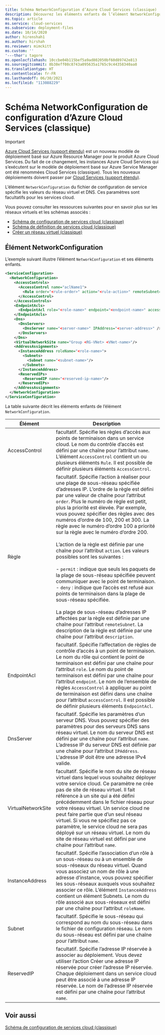```yaml
---
title: Schéma NetworkConfiguration d’Azure Cloud Services (classique) | Microsoft Docs
description: Découvrez les éléments enfants de l’élément NetworkConfiguration du fichier de configuration de service, qui spécifie les valeurs de réseau virtuel et DNS.
ms.topic: article
ms.service: cloud-services
ms.subservice: deployment-files
ms.date: 10/14/2020
author: hirenshah1
ms.author: hirshah
ms.reviewer: mimckitt
ms.custom: ''
'---thor': tagore
ms.openlocfilehash: 10ccbe04b115bef5a9ad802050bf60d89742e813
ms.sourcegitcommit: 8b38eff08c8743a095635a1765c9c44358340aa8
ms.translationtype: HT
ms.contentlocale: fr-FR
ms.lasthandoff: 06/30/2021
ms.locfileid: "113088229"
---
```

# <a name="azure-cloud-services-classic-config-networkconfiguration-schema"></a>Schéma NetworkConfiguration de configuration d’Azure Cloud Services (classique)

> [!IMPORTANT]
> [Azure Cloud Services (support étendu)](../cloud-services-extended-support/overview.md) est un nouveau modèle de déploiement basé sur Azure Resource Manager pour le produit Azure Cloud Services. Du fait de ce changement, les instances Azure Cloud Services qui s’exécutent sur le modèle de déploiement basé sur Azure Service Manager ont été renommées Cloud Services (classique). Tous les nouveaux déploiements doivent passer par [Cloud Services (support étendu)](../cloud-services-extended-support/overview.md).

L’élément `NetworkConfiguration` du fichier de configuration de service spécifie les valeurs du réseau virtuel et DNS. Ces paramètres sont facultatifs pour les services cloud.

Vous pouvez consulter les ressources suivantes pour en savoir plus sur les réseaux virtuels et les schémas associés :

- [Schéma de configuration de services cloud (classique)](schema-cscfg-file.md)
- [Schéma de définition de services cloud (classique)](schema-csdef-file.md)
- [Créer un réseau virtuel (classique)](/previous-versions/azure/virtual-network/virtual-networks-create-vnet-classic-pportal)

## <a name="networkconfiguration-element"></a>Élément NetworkConfiguration
L’exemple suivant illustre l’élément `NetworkConfiguration` et ses éléments enfants.

```xml
<ServiceConfiguration>
  <NetworkConfiguration>
    <AccessControls>
      <AccessControl name="aclName1">
        <Rule order="<rule-order>" action="<rule-action>" remoteSubnet="<subnet-address>" description="rule-description"/>
      </AccessControl>
    </AccessControls>
    <EndpointAcls>
      <EndpointAcl role="<role-name>" endpoint="<endpoint-name>" accessControl="<acl-name>"/>
    </EndpointAcls>
    <Dns>
      <DnsServers>
        <DnsServer name="<server-name>" IPAddress="<server-address>" />
      </DnsServers>
    </Dns>
    <VirtualNetworkSite name="Group <RG-VNet> <VNet-name>"/>
    <AddressAssignments>
      <InstanceAddress roleName="<role-name>">
        <Subnets>
          <Subnet name="<subnet-name>"/>
        </Subnets>
      </InstanceAddress>
      <ReservedIPs>
        <ReservedIP name="<reserved-ip-name>"/>
      </ReservedIPs>
    </AddressAssignments>
  </NetworkConfiguration>
</ServiceConfiguration>
```

La table suivante décrit les éléments enfants de l’élément `NetworkConfiguration`.

| Élément       | Description |
| ------------- | ----------- |
| AccessControl | facultatif. Spécifie les règles d’accès aux points de terminaison dans un service cloud. Le nom du contrôle d’accès est défini par une chaîne pour l’attribut `name`. L’élément `AccessControl` contient un ou plusieurs éléments `Rule`. Il est possible de définir plusieurs éléments `AccessControl`.|
| Règle | facultatif. Spécifie l’action à réaliser pour une plage de sous-réseau spécifiée d’adresses IP. L’ordre de la règle est défini par une valeur de chaîne pour l’attribut `order`. Plus le numéro de règle est petit, plus la priorité est élevée. Par exemple, vous pouvez spécifier des règles avec des numéros d’ordre de 100, 200 et 300. La règle avec le numéro d’ordre 100 a priorité sur la règle avec le numéro d’ordre 200.<br /><br /> L’action de la règle est définie par une chaîne pour l’attribut `action`. Les valeurs possibles sont les suivantes :<br /><br /> -   `permit` : indique que seuls les paquets de la plage de sous-réseau spécifiée peuvent communiquer avec le point de terminaison.<br />-   `deny` : indique que l’accès est refusé aux points de terminaison dans la plage de sous-réseau spécifiée.<br /><br /> La plage de sous-réseau d’adresses IP affectées par la règle est définie par une chaîne pour l’attribut `remoteSubnet`. La description de la règle est définie par une chaîne pour l’attribut `description`.|
| EndpointAcl | facultatif. Spécifie l’affectation de règles de contrôle d’accès à un point de terminaison. Le nom du rôle qui contient le point de terminaison est défini par une chaîne pour l’attribut `role`. Le nom du point de terminaison est défini par une chaîne pour l’attribut `endpoint`. Le nom de l’ensemble de règles `AccessControl` à appliquer au point de terminaison est défini dans une chaîne pour l’attribut `accessControl`. Il est possible de définir plusieurs éléments `EndpointAcl`.|
| DnsServer | facultatif. Spécifie les paramètres d’un serveur DNS. Vous pouvez spécifier des paramètres pour des serveurs DNS sans réseau virtuel. Le nom du serveur DNS est défini par une chaîne pour l’attribut `name`. L’adresse IP du serveur DNS est définie par une chaîne pour l’attribut `IPAddress`. L'adresse IP doit être une adresse IPv4 valide.|
| VirtualNetworkSite | facultatif. Spécifie le nom du site de réseau virtuel dans lequel vous souhaitez déployer votre service cloud. Ce paramètre ne crée pas de site de réseau virtuel. Il fait référence à un site qui a été défini précédemment dans le fichier réseau pour votre réseau virtuel. Un service cloud ne peut faire partie que d’un seul réseau virtuel. Si vous ne spécifiez pas ce paramètre, le service cloud ne sera pas déployé sur un réseau virtuel. Le nom du site de réseau virtuel est défini par une chaîne pour l’attribut `name`.|
| InstanceAddress | facultatif. Spécifie l’association d’un rôle à un sous-réseau ou à un ensemble de sous-réseaux du réseau virtuel. Quand vous associez un nom de rôle à une adresse d’instance, vous pouvez spécifier les sous-réseaux auxquels vous souhaitez associer ce rôle. L’élément `InstanceAddress` contient un élément Subnets. Le nom du rôle associé aux sous-réseaux est défini par une chaîne pour l’attribut `roleName`.|
| Subnet | facultatif. Spécifie le sous-réseau qui correspond au nom du sous-réseau dans le fichier de configuration réseau. Le nom du sous-réseau est défini par une chaîne pour l’attribut `name`.|
| ReservedIP | facultatif. Spécifie l’adresse IP réservée à associer au déploiement. Vous devez utiliser l’action Créer une adresse IP réservée pour créer l’adresse IP réservée. Chaque déploiement dans un service cloud peut être associé à une adresse IP réservée. Le nom de l’adresse IP réservée est défini par une chaîne pour l’attribut `name`.|

## <a name="see-also"></a>Voir aussi
[Schéma de configuration de services cloud (classique)](schema-cscfg-file.md)